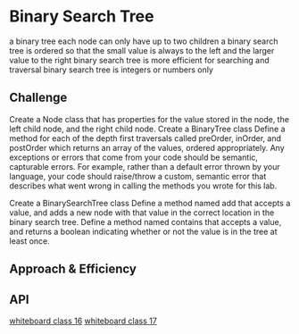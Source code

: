 # Binary Search Tree

a binary tree each node can only have up to two children
a binary search tree is ordered so that the small value is always to the left and the larger value to the right
binary search tree is more efficient for searching and traversal
binary search tree is integers or numbers only

## Challenge

Create a Node class that has properties for the value stored in the node, the left child node, and the right child node.
Create a BinaryTree class
Define a method for each of the depth first traversals called preOrder, inOrder, and postOrder which returns an array of the values, ordered appropriately.
Any exceptions or errors that come from your code should be semantic, capturable errors. For example, rather than a default error thrown by your language, your code should raise/throw a custom, semantic error that describes what went wrong in calling the methods you wrote for this lab.

Create a BinarySearchTree class
Define a method named add that accepts a value, and adds a new node with that value in the correct location in the binary search tree.
Define a method named contains that accepts a value, and returns a boolean indicating whether or not the value is in the tree at least once.

## Approach & Efficiency

## API

[whiteboard class 16](../../assets/class-16.jpg)
[whiteboard class 17](../../assets/class-17.jpg)
